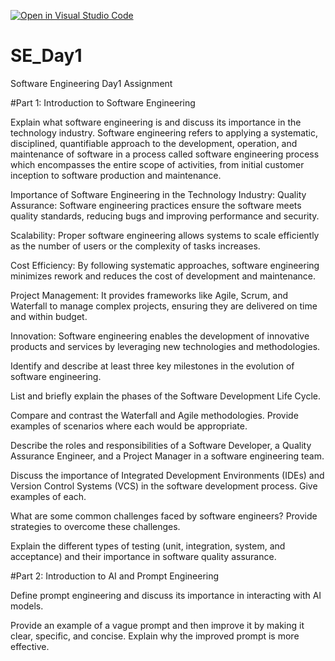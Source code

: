[![Open in Visual Studio Code](https://classroom.github.com/assets/open-in-vscode-2e0aaae1b6195c2367325f4f02e2d04e9abb55f0b24a779b69b11b9e10269abc.svg)](https://classroom.github.com/online_ide?assignment_repo_id=15577614&assignment_repo_type=AssignmentRepo)
# SE_Day1
Software Engineering Day1 Assignment

#Part 1: Introduction to Software Engineering

Explain what software engineering is and discuss its importance in the technology industry.
Software engineering refers to applying a systematic, disciplined, quantifiable approach to the development, operation, and maintenance of software in a process called software engineering process which encompasses the entire scope of activities, from initial customer inception to software production and maintenance.

Importance of Software Engineering in the Technology Industry: Quality Assurance: Software engineering practices ensure the software meets quality standards, reducing bugs and improving performance and security.

Scalability: Proper software engineering allows systems to scale efficiently as the number of users or the complexity of tasks increases.

Cost Efficiency: By following systematic approaches, software engineering minimizes rework and reduces the cost of development and maintenance.

Project Management: It provides frameworks like Agile, Scrum, and Waterfall to manage complex projects, ensuring they are delivered on time and within budget.

Innovation: Software engineering enables the development of innovative products and services by leveraging new technologies and methodologies.

Identify and describe at least three key milestones in the evolution of software engineering.


List and briefly explain the phases of the Software Development Life Cycle.


Compare and contrast the Waterfall and Agile methodologies. Provide examples of scenarios where each would be appropriate.


Describe the roles and responsibilities of a Software Developer, a Quality Assurance Engineer, and a Project Manager in a software engineering team.


Discuss the importance of Integrated Development Environments (IDEs) and Version Control Systems (VCS) in the software development process. Give examples of each.


What are some common challenges faced by software engineers? Provide strategies to overcome these challenges.


Explain the different types of testing (unit, integration, system, and acceptance) and their importance in software quality assurance.


#Part 2: Introduction to AI and Prompt Engineering


Define prompt engineering and discuss its importance in interacting with AI models.


Provide an example of a vague prompt and then improve it by making it clear, specific, and concise. Explain why the improved prompt is more effective.
